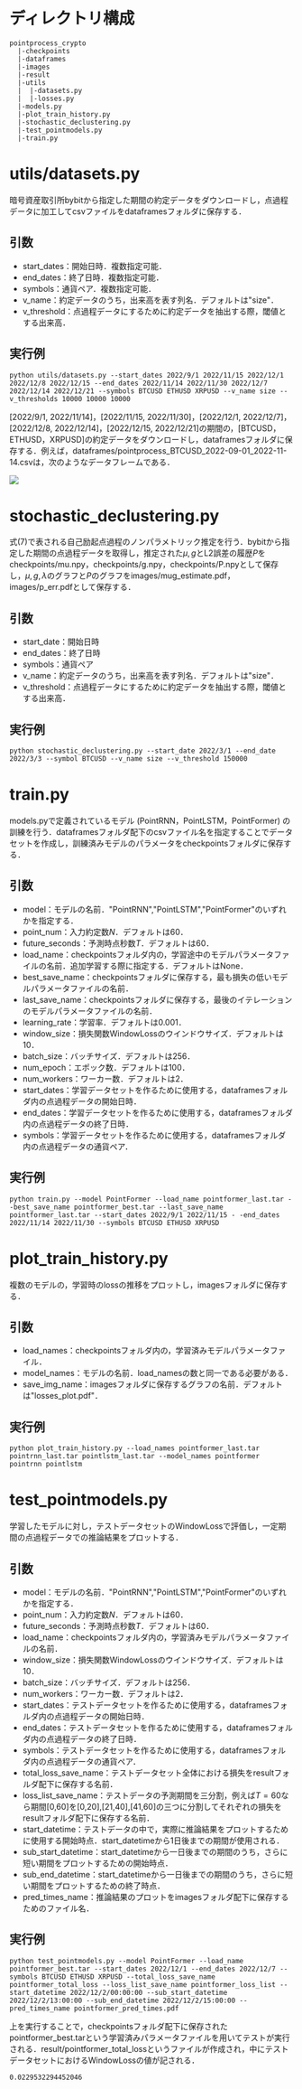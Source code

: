 # ディレクトリ構成

```
pointprocess_crypto
  |-checkpoints
  |-dataframes
  |-images
  |-result
  |-utils
  |  |-datasets.py
  |  |-losses.py
  |-models.py
  |-plot_train_history.py
  |-stochastic_declustering.py
  |-test_pointmodels.py
  |-train.py
```

# utils/datasets.py

暗号資産取引所bybitから指定した期間の約定データをダウンロードし，点過程データに加工してcsvファイルをdataframesフォルダに保存する．

## 引数

- start_dates：開始日時．複数指定可能．
- end_dates：終了日時．複数指定可能．
- symbols：通貨ペア．複数指定可能．
- v_name：約定データのうち，出来高を表す列名．デフォルトは"size"．
- v_threshold：点過程データにするために約定データを抽出する際，閾値とする出来高．

## 実行例

```
python utils/datasets.py --start_dates 2022/9/1 2022/11/15 2022/12/1 2022/12/8 2022/12/15 --end_dates 2022/11/14 2022/11/30 2022/12/7 2022/12/14 2022/12/21 --symbols BTCUSD ETHUSD XRPUSD --v_name size --v_thresholds 10000 10000 10000
```

[2022/9/1, 2022/11/14]，[2022/11/15, 2022/11/30]，[2022/12/1, 2022/12/7]，[2022/12/8, 2022/12/14]，[2022/12/15, 2022/12/21]の期間の，[BTCUSD，ETHUSD，XRPUSD]の約定データをダウンロードし，dataframesフォルダに保存する．例えば，dataframes/pointprocess_BTCUSD_2022-09-01_2022-11-14.csvは，次のようなデータフレームである．

![](images/pointprocess_df_example.png)

# stochastic_declustering.py

式(7)で表される自己励起点過程のノンパラメトリック推定を行う．bybitから指定した期間の点過程データを取得し，推定された$\mu,g$とL2誤差の履歴$P$をcheckpoints/mu.npy，checkpoints/g.npy，checkpoints/P.npyとして保存し，$\mu,g,\lambda$のグラフと$P$のグラフをimages/mug_estimate.pdf，images/p_err.pdfとして保存する．

## 引数

- start_date：開始日時
- end_dates：終了日時
- symbols：通貨ペア
- v_name：約定データのうち，出来高を表す列名．デフォルトは"size"．
- v_threshold：点過程データにするために約定データを抽出する際，閾値とする出来高．

## 実行例

```
python stochastic_declustering.py --start_date 2022/3/1 --end_date 2022/3/3 --symbol BTCUSD --v_name size --v_threshold 150000
```

# train.py

models.pyで定義されているモデル (PointRNN，PointLSTM，PointFormer) の訓練を行う．dataframesフォルダ配下のcsvファイル名を指定することでデータセットを作成し，訓練済みモデルのパラメータをcheckpointsフォルダに保存する．

## 引数

- model：モデルの名前．"PointRNN","PointLSTM","PointFormer"のいずれかを指定する．
- point_num：入力約定数$N$．デフォルトは60．
- future_seconds：予測時点秒数$T$．デフォルトは60．
- load_name：checkpointsフォルダ内の，学習途中のモデルパラメータファイルの名前．追加学習する際に指定する．デフォルトはNone．
- best_save_name：checkpointsフォルダに保存する，最も損失の低いモデルパラメータファイルの名前．
- last_save_name：checkpointsフォルダに保存する，最後のイテレーションのモデルパラメータファイルの名前．
- learning_rate：学習率．デフォルトは0.001．
- window_size：損失関数WindowLossのウインドウサイズ．デフォルトは10．
- batch_size：バッチサイズ．デフォルトは256．
- num_epoch：エポック数．デフォルトは100．
- num_workers：ワーカー数．デフォルトは2．
- start_dates：学習データセットを作るために使用する，dataframesフォルダ内の点過程データの開始日時．
- end_dates：学習データセットを作るために使用する，dataframesフォルダ内の点過程データの終了日時．
- symbols：学習データセットを作るために使用する，dataframesフォルダ内の点過程データの通貨ペア．

## 実行例

```
python train.py --model PointFormer --load_name pointformer_last.tar --best_save_name pointformer_best.tar --last_save_name pointformer_last.tar --start_dates 2022/9/1 2022/11/15 - -end_dates 2022/11/14 2022/11/30 --symbols BTCUSD ETHUSD XRPUSD
```

# plot_train_history.py

複数のモデルの，学習時のlossの推移をプロットし，imagesフォルダに保存する．

## 引数

- load_names：checkpointsフォルダ内の，学習済みモデルパラメータファイル．
- model_names：モデルの名前．load_namesの数と同一である必要がある．
- save_img_name：imagesフォルダに保存するグラフの名前．デフォルトは"losses_plot.pdf"．

## 実行例

```
python plot_train_history.py --load_names pointformer_last.tar pointrnn_last.tar pointlstm_last.tar --model_names pointformer pointrnn pointlstm
```

# test_pointmodels.py

学習したモデルに対し，テストデータセットのWindowLossで評価し，一定期間の点過程データでの推論結果をプロットする．

## 引数

- model：モデルの名前．"PointRNN","PointLSTM","PointFormer"のいずれかを指定する．
- point_num：入力約定数$N$．デフォルトは60．
- future_seconds：予測時点秒数$T$．デフォルトは60．
- load_name：checkpointsフォルダ内の，学習済みモデルパラメータファイルの名前．
- window_size：損失関数WindowLossのウインドウサイズ．デフォルトは10．
- batch_size：バッチサイズ．デフォルトは256．
- num_workers：ワーカー数．デフォルトは2．
- start_dates：テストデータセットを作るために使用する，dataframesフォルダ内の点過程データの開始日時．
- end_dates：テストデータセットを作るために使用する，dataframesフォルダ内の点過程データの終了日時．
- symbols：テストデータセットを作るために使用する，dataframesフォルダ内の点過程データの通貨ペア．
- total_loss_save_name：テストデータセット全体における損失をresultフォルダ配下に保存する名前．
- loss_list_save_name：テストデータの予測期間を三分割，例えば$T=60$なら期間[0,60]を[0,20],[21,40],[41,60]の三つに分割してそれぞれの損失をresultフォルダ配下に保存する名前．
- start_datetime：テストデータの中で，実際に推論結果をプロットするために使用する開始時点．start_datetimeから1日後までの期間が使用される．
- sub_start_datetime：start_datetimeから一日後までの期間のうち，さらに短い期間をプロットするための開始時点．
- sub_end_datetime：start_datetimeから一日後までの期間のうち，さらに短い期間をプロットするための終了時点．
- pred_times_name：推論結果のプロットをimagesフォルダ配下に保存するためのファイル名．

## 実行例

```
python test_pointmodels.py --model PointFormer --load_name pointformer_best.tar --start_dates 2022/12/1 --end_dates 2022/12/7 --symbols BTCUSD ETHUSD XRPUSD --total_loss_save_name pointformer_total_loss --loss_list_save_name pointformer_loss_list --start_datetime 2022/12/2/00:00:00 --sub_start_datetime 2022/12/2/13:00:00 --sub_end_datetime 2022/12/2/15:00:00 --pred_times_name pointformer_pred_times.pdf
```

上を実行することで，checkpointsフォルダ配下に保存されたpointformer_best.tarという学習済みパラメータファイルを用いてテストが実行される．result/pointformer_total_lossというファイルが作成され，中にテストデータセットにおけるWindowLossの値が記される．

```
0.0229532294452046
```

